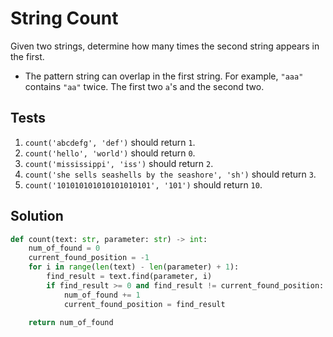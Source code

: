 # String Count

Given two strings, determine how many times the second string appears in the first.

- The pattern string can overlap in the first string. For example, `"aaa"` contains `"aa"` twice. The first two `a`'s and the second two.

## Tests

1. `count('abcdefg', 'def')` should return `1`.
2. `count('hello', 'world')` should return `0`.
3. `count('mississippi', 'iss')` should return `2`.
4. `count('she sells seashells by the seashore', 'sh')` should return `3`.
5. `count('101010101010101010101', '101')` should return `10`.

## Solution

```python
def count(text: str, parameter: str) -> int:
    num_of_found = 0
    current_found_position = -1
    for i in range(len(text) - len(parameter) + 1):
        find_result = text.find(parameter, i)
        if find_result >= 0 and find_result != current_found_position:
            num_of_found += 1
            current_found_position = find_result

    return num_of_found
```
